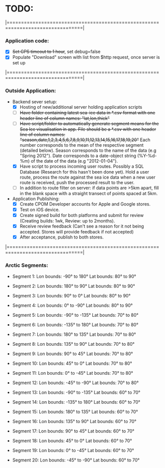 
# TODO:

|================================================================================|
### Application code:
  
- [x] ~~Set GPS timeout to 1 hour~~, set debug=false
- [x] Populate "Download" screen with list from $http request, once server is set up

|================================================================================|
### Outside Application:
  
- Backend sever setup:
  * [x] Hosting of new/additional server holding application scripts
  * [ ] ~~Have folder containing latest sea-ice data in *.csv format with one header line of column names: "lat,lon,thick"~~
  * [ ] ~~Have script/folder to automatically generate segment means for the Sea Ice visualisation in app. File should be a *.csv with one header line of column names: "season,date,1,2,3,4,5,6,7,8,9,10,11,12,13,14,15,16,17,18,19,20"~~
    Each number corresponds to the mean of the respective segment (detailed below). Season corresponds to the name of the data (e.g "Spring 2012"). Date corresponds to a date-object string (%Y-%d-%m) of the date of the data (e.g "2012-01-04").
  - [x] Have script to process incoming user routes. Possibly a SQL Database (Research for this hasn't been done yet). Hold a user route, process the route against the sea ice data when a new user route is received, push the processed result to the user.
  * [ ] In addition to route filter on server: if data points are >5km apart, fill in the blank space with a straight transect of points spaced at 5km.
  
- Application Publishing:
  * [x] Create CPOM Developer accounts for Apple and Google stores.
  * [x] Test on iOS device.
  * [x] Create signed build for both platforms and submit for review (Creating builds: 1wk, Review: up to 2months).
  * [x] Receive review feedback (Can't see a reason for it not being accepted. Stores will provide feedback if not accepted)
  * [x] After acceptance, publish to both stores.

|================================================================================|
### Arctic Segments:
  
  - Segment 1: Lon bounds: -90° to 180°
               Lat bounds: 80° to 90°
               
  - Segment 2: Lon bounds: 180° to 90°
               Lat bounds: 80° to 90°
               
  - Segment 3: Lon bounds: 90° to 0°
               Lat bounds: 80° to 90°
               
  - Segment 4: Lon bounds: 0° to -90°
               Lat bounds: 80° to 90°
               
  - Segment 5: Lon bounds: -90° to -135°
               Lat bounds: 70° to 80°
               
  - Segment 6: Lon bounds: -135° to 180°
               Lat bounds: 70° to 80°
               
  - Segment 7: Lon bounds: 180° to 135°
               Lat bounds: 70° to 80°
               
  - Segment 8: Lon bounds: 135° to 90°
               Lat bounds: 70° to 80°
               
  - Segment 9: Lon bounds: 90° to 45°
               Lat bounds: 70° to 80°
               
  - Segment 10: Lon bounds: 45° to 0°
                Lat bounds: 70° to 80°
                
  - Segment 11: Lon bounds: 0° to -45°
                Lat bounds: 70° to 80°
                
  - Segment 12: Lon bounds: -45° to -90°
                Lat bounds: 70° to 80°
                
  - Segment 13: Lon bounds: -90° to -135°
                Lat bounds: 60° to 70°
               
  - Segment 14: Lon bounds: -135° to 180°
                Lat bounds: 60° to 70°
               
  - Segment 15: Lon bounds: 180° to 135°
                Lat bounds: 60° to 70°
               
  - Segment 16: Lon bounds: 135° to 90°
                Lat bounds: 60° to 70°
               
  - Segment 17: Lon bounds: 90° to 45°
                Lat bounds: 60° to 70°
               
  - Segment 18: Lon bounds: 45° to 0°
                Lat bounds: 60° to 70°
                
  - Segment 19: Lon bounds: 0° to -45°
                Lat bounds: 60° to 70°
                
  - Segment 20: Lon bounds: -45° to -90°
                Lat bounds: 60° to 70°
